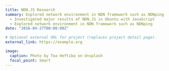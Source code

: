 ```yaml
---
title: NDN.JS Research
summary: Explored network environment in NDN framework such as NDNping
  - Investigated major results of NDN.JS in Ubuntu with JavaScript
  - Explored network environment in NDN framework such as NDNping
date: "2016-04-27T00:00:00Z"

# Optional external URL for project (replaces project detail page).
external_link: https://example.org

image:
  caption: Photo by Toa Heftiba on Unsplash
  focal_point: Smart
---
```

